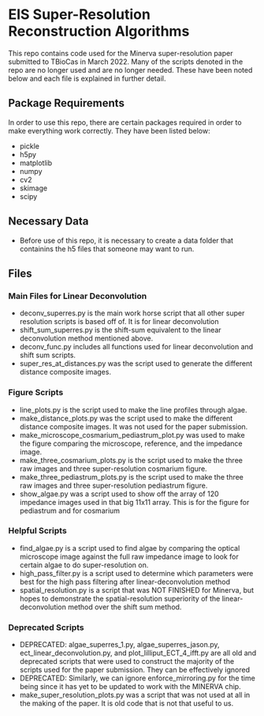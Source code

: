 # EIS Super-Resolution Reconstruction Algorithms

This repo contains code used for the Minerva super-resolution
paper submitted to TBioCas in March 2022. Many of the scripts
denoted in the repo are no longer used and are no longer needed. 
These have been noted below and each file is explained in further
detail.

## Package Requirements
In order to use this repo, there are certain packages required in order
to make everything work correctly. They have been listed below:
- pickle
- h5py
- matplotlib
- numpy
- cv2
- skimage
- scipy

## Necessary Data
- Before use of this repo, it is necessary to create a data folder that 
  containins the h5 files that someone may want to run.

## Files
### Main Files for Linear Deconvolution
- deconv_superres.py is the main work horse script that all other super
  resolution scripts is based off of. It is for linear deconvolution
- shift_sum_superres.py is the shift-sum equivalent to the linear
  deconvolution method mentioned above.
- deconv_func.py includes all functions used for linear deconvolution and
  shift sum scripts.
- super_res_at_distances.py was the script used to generate the different
  distance composite images.

### Figure Scripts
- line_plots.py is the script used to make the line profiles through
  algae.
- make_distance_plots.py was the script used to make the different distance
  composite images. It was not used for the paper submission.
- make_microscope_cosmarium_pediastrum_plot.py was used to make the figure
  comparing the microscope, reference, and the impedance image.
- make_three_cosmarium_plots.py is the script used to make the three raw images and three super-resolution cosmarium figure.
- make_three_pediastrum_plots.py is the script used to make the three raw images and three super-resolution pediastrum figure.
- show_algae.py was a script used to show off the array of 120 impedance
images used in that big 11x11 array. This is for the figure for pediastrum and
for cosmarium

### Helpful Scripts
- find_algae.py is a script used to find algae by comparing the optical
  microscope image against the full raw impedance image to look for
  certain algae to do super-resolution on.
- high_pass_filter.py is a script used to determine which parameters were
  best for the high pass filtering after linear-deconvolution method
- spatial_resolution.py is a script that was NOT FINISHED for Minerva, but
hopes to demonstrate the spatial-resolution superiority of the linear-deconvolution method over the shift sum method.

### Deprecated Scripts
- DEPRECATED: algae_superres_1.py, algae_superres_jason.py, ect_linear_deconvolution.py, and plot_lilliput_ECT_4_ifft.py are all old and deprecated scripts that were used to construct the majority of the scripts used for the paper submission. They can be effectively ignored
- DEPRECATED: Similarly, we can ignore enforce_mirroring.py for the time being since it has yet to be updated to work with the MINERVA chip. 
- make_super_resolution_plots.py was a script that was not used at all in 
the making of the paper. It is old code that is not that useful to us.

